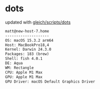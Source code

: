 # dots

updated with [gleich/scripts/dots](https://github.com/gleich/scripts/tree/main/dots)

```txt
matt@new-host-7.home 
-------------------- 
OS: macOS 15.3.2 arm64 
Host: MacBookPro18,4 
Kernel: Darwin 24.3.0 
Packages: 183 (brew) 
Shell: fish 4.0.1 
DE: Aqua 
WM: Rectangle 
CPU: Apple M1 Max 
GPU: Apple M1 Max 
GPU Driver: macOS Default Graphics Driver
```